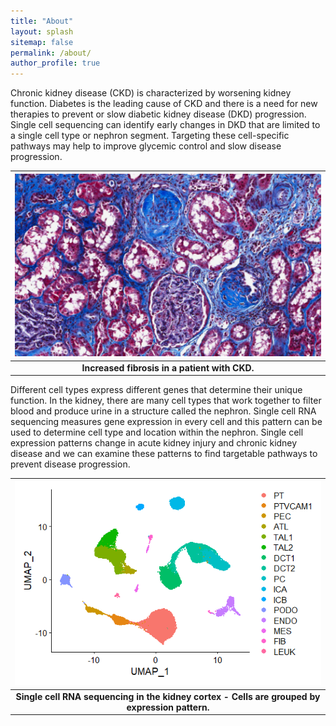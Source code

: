```yaml
---
title: "About"
layout: splash
sitemap: false
permalink: /about/
author_profile: true
---
```


Chronic kidney disease (CKD) is characterized by worsening kidney function. Diabetes is the leading cause of CKD and there is a need for new therapies to prevent or slow diabetic kidney disease (DKD) progression. Single cell sequencing can identify early changes in DKD that are limited to a single cell type or nephron segment. Targeting these cell-specific pathways may help to improve glycemic control and slow disease progression.     

| ![histology.png](/assets/images/histology.png) |
|:--:|
| <b>Increased fibrosis in a patient with CKD. </b>|

Different cell types express different genes that determine their unique function. In the kidney, there are many cell types that work together to filter blood and produce urine in a structure called the nephron. Single cell RNA sequencing measures gene expression in every cell and this pattern can be used to determine cell type and location within the nephron. Single cell expression patterns change in acute kidney injury and chronic kidney disease and we can examine these patterns to find targetable pathways to prevent disease progression.   

| ![umap.png](/assets/images/umap.png) |
|:--:|
| <b>Single cell RNA sequencing in the kidney cortex - Cells are grouped by expression pattern. </b>|

